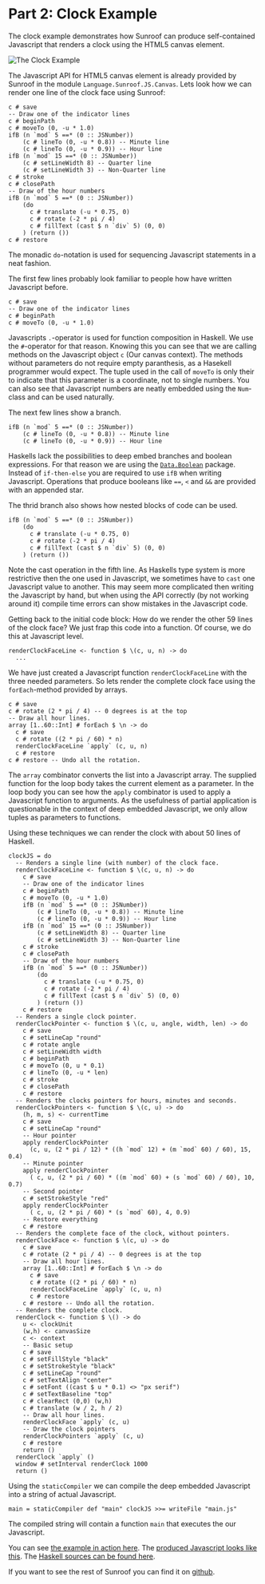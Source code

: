  
# Part 2: Clock Example

The clock example demonstrates how Sunroof can produce self-contained 
Javascript that renders a clock using the HTML5 canvas element.

![The Clock Example](clock.png)

The Javascript API for HTML5 canvas element is already provided by 
Sunroof in the module `Language.Sunroof.JS.Canvas`. 
Lets look how we can render one line of the clock face using Sunroof:

    c # save
    -- Draw one of the indicator lines
    c # beginPath
    c # moveTo (0, -u * 1.0)
    ifB (n `mod` 5 ==* (0 :: JSNumber))
        (c # lineTo (0, -u * 0.8)) -- Minute line
        (c # lineTo (0, -u * 0.9)) -- Hour line
    ifB (n `mod` 15 ==* (0 :: JSNumber))
        (c # setLineWidth 8) -- Quarter line
        (c # setLineWidth 3) -- Non-Quarter line
    c # stroke
    c # closePath
    -- Draw of the hour numbers
    ifB (n `mod` 5 ==* (0 :: JSNumber))
        (do
          c # translate (-u * 0.75, 0)
          c # rotate (-2 * pi / 4)
          c # fillText (cast $ n `div` 5) (0, 0)
        ) (return ())
    c # restore

The monadic `do`-notation is used for sequencing Javascript statements
in a neat fashion.

The first few lines probably look familiar to people how have written 
Javascript before.

    c # save
    -- Draw one of the indicator lines
    c # beginPath
    c # moveTo (0, -u * 1.0)

Javascripts `.`-operator is used for function composition in Haskell.
We use the `#`-operator for that reason. Knowing this you can see 
that we are calling methods on the Javascript object `c` (Our canvas context).
The methods without parameters do not require empty paranthesis, as
a Hasekell programmer would expect. The tuple used in the call of `moveTo`
is only their to indicate that this parameter is a coordinate, not 
to single numbers. You can also see that Javascript numbers are neatly
embedded using the `Num`-class and can be used naturally.

The next few lines show a branch.

    ifB (n `mod` 5 ==* (0 :: JSNumber))
        (c # lineTo (0, -u * 0.8)) -- Minute line
        (c # lineTo (0, -u * 0.9)) -- Hour line

Haskells lack the possibilities to deep embed branches and
boolean expressions. For that reason we are using the 
[`Data.Boolean`][BooleanPackage] package. Instead of `if-then-else`
you are required to use `ifB` when writing Javascript. 
Operations that produce booleans
like `==`, `<` and `&&` are provided with an appended star.

The thrid branch also shows how nested blocks of code can be used.

    ifB (n `mod` 5 ==* (0 :: JSNumber))
        (do
          c # translate (-u * 0.75, 0)
          c # rotate (-2 * pi / 4)
          c # fillText (cast $ n `div` 5) (0, 0)
        ) (return ())

Note the cast operation in the fifth line. As Haskells type
system is more restrictive then the one used in Javascript, we sometimes
have to `cast` one Javascript value to another. This may seem more
complicated then writing the Javascript by hand, but when using 
the API correctly (by not working around it) compile time
errors can show mistakes in the Javascript code.

Getting back to the initial code block: How do we render the other 
59 lines of the clock face? We just frap this code into a function.
Of course, we do this at Javascript level.

    renderClockFaceLine <- function $ \(c, u, n) -> do
      ...

We have just created a Javascript function `renderClockFaceLine` with the 
three needed parameters. So lets render the complete clock face using
the `forEach`-method provided by arrays.

    c # save
    c # rotate (2 * pi / 4) -- 0 degrees is at the top
    -- Draw all hour lines.
    array [1..60::Int] # forEach $ \n -> do
      c # save
      c # rotate ((2 * pi / 60) * n)
      renderClockFaceLine `apply` (c, u, n)
      c # restore
    c # restore -- Undo all the rotation.

The `array` combinator converts the list into a Javascript array. The supplied 
function for the loop body takes the current element as a parameter.
In the loop body you can see how the `apply` combinator is used to 
apply a Javascript function to arguments. As the usefulness of partial 
application is questionable in the context of deep embedded Javascript, 
we only allow tuples as parameters to functions.

Using these techniques we can render the clock with about 50 
lines of Haskell.

    clockJS = do
      -- Renders a single line (with number) of the clock face.
      renderClockFaceLine <- function $ \(c, u, n) -> do
        c # save
        -- Draw one of the indicator lines
        c # beginPath
        c # moveTo (0, -u * 1.0)
        ifB (n `mod` 5 ==* (0 :: JSNumber))
            (c # lineTo (0, -u * 0.8)) -- Minute line
            (c # lineTo (0, -u * 0.9)) -- Hour line
        ifB (n `mod` 15 ==* (0 :: JSNumber))
            (c # setLineWidth 8) -- Quarter line
            (c # setLineWidth 3) -- Non-Quarter line
        c # stroke
        c # closePath
        -- Draw of the hour numbers
        ifB (n `mod` 5 ==* (0 :: JSNumber))
            (do
              c # translate (-u * 0.75, 0)
              c # rotate (-2 * pi / 4)
              c # fillText (cast $ n `div` 5) (0, 0)
            ) (return ())
        c # restore
      -- Renders a single clock pointer.
      renderClockPointer <- function $ \(c, u, angle, width, len) -> do
        c # save
        c # setLineCap "round"
        c # rotate angle
        c # setLineWidth width
        c # beginPath
        c # moveTo (0, u * 0.1)
        c # lineTo (0, -u * len)
        c # stroke
        c # closePath
        c # restore
      -- Renders the clocks pointers for hours, minutes and seconds.
      renderClockPointers <- function $ \(c, u) -> do
        (h, m, s) <- currentTime
        c # save
        c # setLineCap "round"
        -- Hour pointer
        apply renderClockPointer
          (c, u, (2 * pi / 12) * ((h `mod` 12) + (m `mod` 60) / 60), 15, 0.4)
        -- Minute pointer
        apply renderClockPointer
          ( c, u, (2 * pi / 60) * ((m `mod` 60) + (s `mod` 60) / 60), 10, 0.7)
        -- Second pointer
        c # setStrokeStyle "red"
        apply renderClockPointer
          ( c, u, (2 * pi / 60) * (s `mod` 60), 4, 0.9)
        -- Restore everything
        c # restore
      -- Renders the complete face of the clock, without pointers.
      renderClockFace <- function $ \(c, u) -> do
        c # save
        c # rotate (2 * pi / 4) -- 0 degrees is at the top
        -- Draw all hour lines.
        array [1..60::Int] # forEach $ \n -> do
          c # save
          c # rotate ((2 * pi / 60) * n)
          renderClockFaceLine `apply` (c, u, n)
          c # restore
        c # restore -- Undo all the rotation.
      -- Renders the complete clock.
      renderClock <- function $ \() -> do
        u <- clockUnit
        (w,h) <- canvasSize
        c <- context
        -- Basic setup
        c # save
        c # setFillStyle "black"
        c # setStrokeStyle "black"
        c # setLineCap "round"
        c # setTextAlign "center"
        c # setFont ((cast $ u * 0.1) <> "px serif")
        c # setTextBaseline "top"
        c # clearRect (0,0) (w,h)
        c # translate (w / 2, h / 2)
        -- Draw all hour lines.
        renderClockFace `apply` (c, u)
        -- Draw the clock pointers
        renderClockPointers `apply` (c, u)
        c # restore
        return ()
      renderClock `apply` ()
      window # setInterval renderClock 1000
      return ()

Using the `staticCompiler` we can compile 
the deep embedded Javascript into a string of actual Javascript.

    main = staticCompiler def "main" clockJS >>= writeFile "main.js"

The compiled string will contain a function `main` 
that executes the our Javascript.

You can see [the example in action here][ExampleRunning]. 
The [produced Javascript looks like this][ProducedJS]. The 
[Haskell sources can be found here][HaskellSource].

If you want to see the rest of Sunroof you can find it on [github][SunroofClockExample].


[SunroofBlogIntro]: http://www.ittc.ku.edu/csdlblog/?p=88 "Monad Reification in Haskell and the Sunroof Javascript compiler"
[KansasComet]: https://github.com/ku-fpg/kansas-comet "Kansas Comet repository"
[SunroofClockExample]: https://github.com/ku-fpg/sunroof "Sunroof clock example"
[BooleanPackage]: http://hackage.haskell.org/package/Boolean-0.1.2 "Boolean package on Hackage"
[ExampleRunning]: TODO "Sunroof clock example"
[ProducedJS]: TODO "Sunroof clock example"
[HaskellSource]: TODO "Sunroof clock example"


